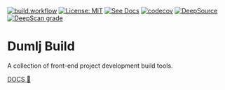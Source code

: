 [![build.workflow](https://github.com/dumlj/dumlj-build/actions/workflows/build.workflow.yml/badge.svg)](https://github.com/dumlj/dumlj-build/actions/workflows/build.workflow.yml) [![License: MIT](https://img.shields.io/badge/License-MIT-yellow.svg)](https://opensource.org/licenses/MIT) [![See Docs](https://img.shields.io/badge/see-docs-blue?logo=dumi&logoColor=green)](https://dumlj.github.io/dumlj-build/docs) [![codecov](https://codecov.io/gh/dumlj/dumlj-build/graph/badge.svg?token=ELV5W1H0C0)](https://codecov.io/gh/dumlj/dumlj-build) [![DeepSource](https://app.deepsource.com/gh/dumlj/dumlj-build.svg/?label=active+issues&show_trend=true&token=YtSFFZ702Q016pjWlBWT30Iy)](https://app.deepsource.com/gh/dumlj/dumlj-build/) [![DeepScan grade](https://deepscan.io/api/teams/22803/projects/26089/branches/825491/badge/grade.svg)](https://deepscan.io/dashboard#view=project&tid=22803&pid=26089&bid=825491)

# Dumlj Build

A collection of front-end project development build tools.

[DOCS 👀](https://dumlj.github.io/dumlj-build/docs)
